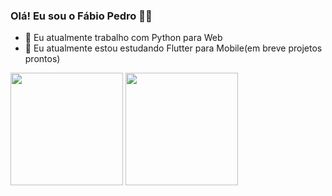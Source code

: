 ### Olá! Eu sou o Fábio Pedro 👋🏻

- 💼 Eu atualmente trabalho com Python para Web
- 🌱 Eu atualmente estou estudando Flutter para Mobile(em breve projetos prontos)

<div>
<img height="180em" src="https://github-readme-stats.vercel.app/api?username=fspjonny&show_icons=true&include_all_commits=true&count_private=true&theme=dracula"/>
<img height="180em" src="https://github-readme-stats.vercel.app/api/top-langs/?username=fspjonny&layout=compact&langs_count=16&theme=dracula"/>
</div>
